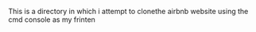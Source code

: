 This is a directory in which i attempt to clonethe airbnb website using the cmd console as my frinten
